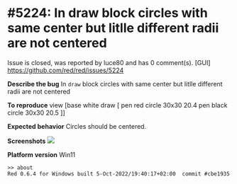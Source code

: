 
#5224: In draw block circles with same center but litlle different radii are not centered
================================================================================
Issue is closed, was reported by luce80 and has 0 comment(s).
[GUI]
<https://github.com/red/red/issues/5224>

**Describe the bug**
In `draw` block circles with same center but litlle different radii are not centered

**To reproduce**
view [base white draw [
pen red
circle 30x30 20.4
pen black
circle 30x30 20.5
]]

**Expected behavior**
Circles should be centered.

**Screenshots**
![](https://files.gitter.im/55b1d8290fc9f982beaacceb/TnxW/image.png)

**Platform version**
Win11
```
>> about
Red 0.6.4 for Windows built 5-Oct-2022/19:40:17+02:00  commit #cbe1935
```


